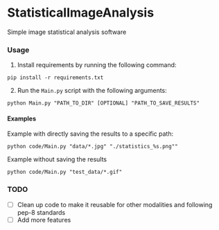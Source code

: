 # StatisticalImageAnalysis
Simple image statistical analysis software

### Usage

1. Install requirements by running the following command:

```
pip install -r requirements.txt
```

2. Run the `Main.py` script with the following arguments:

```
python Main.py "PATH_TO_DIR" [OPTIONAL] "PATH_TO_SAVE_RESULTS"
```

#### Examples

Example with directly saving the results to a specific path:

```
python code/Main.py "data/*.jpg" "./statistics_%s.png""
```

Example without saving the results

```
python code/Main.py "test_data/*.gif"
```


### TODO

- [ ] Clean up code to make it reusable for other modalities and following pep-8 standards
- [ ] Add more features
